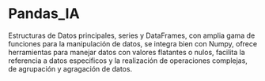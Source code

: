 # Pandas_IA

Estructuras de Datos principales, series y DataFrames, con amplia gama de funciones para la manipulación de datos, se integra bien con Numpy, ofrece herramientas para manejar datos con valores flatantes o nulos, facilita la referencia a datos especificos y la realización de operaciones complejas, de agrupación y agragación de datos.

